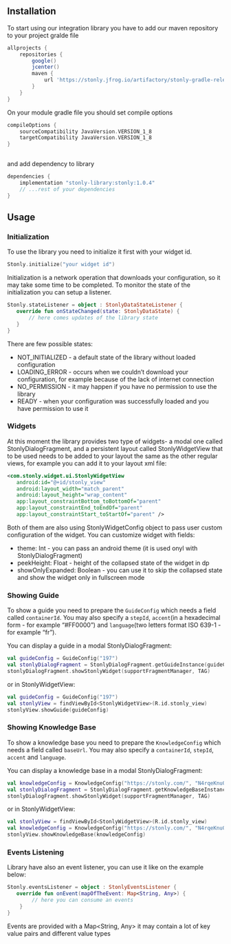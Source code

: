 ## Installation

To start using our integration library you have to add our maven repository to your project gralde file

```groovy
allprojects {
    repositories {
        google()
        jcenter()
        maven {
            url 'https://stonly.jfrog.io/artifactory/stonly-gradle-release'
        }
    }
}
```

On your module gradle file you should set compile options

```groovy
compileOptions {
    sourceCompatibility JavaVersion.VERSION_1_8
    targetCompatibility JavaVersion.VERSION_1_8
}
      
```

and add dependency to library

```groovy
dependencies {
    implementation "stonly-library:stonly:1.0.4" 
    // ...rest of your dependencies
}
```

## Usage

### Initialization

To use the library you need to initialize it first with your widget id. 

```kotlin
Stonly.initialize("your widget id")
```

Initialization is a network operation that downloads your configuration, so it may take some time to be completed. To monitor the state of the initialization you can setup a listener.

```kotlin
Stonly.stateListener = object : StonlyDataStateListener {
   override fun onStateChanged(state: StonlyDataState) {
       // here comes updates of the library state
   }
}
```

There are few possible states:
* NOT_INITIALIZED - a default state of the library without loaded configuration
* LOADING_ERROR - occurs when we couldn’t download your configuration, for example because of the lack of internet connection
* NO_PERMISSION - it may happen if you have no permission to use the library
* READY - when your configuration was successfully loaded and you have permission to use it

### Widgets

At this moment the library provides two type of widgets- a modal one called StonlyDialogFragment, and a persistent layout called StonlyWidgetView that to be used needs to be added to your layout the same as the other regular views, for example you can add it to your layout xml file:

```xml
<com.stonly.widget.ui.StonlyWidgetView
   android:id="@+id/stonly_view"
   android:layout_width="match_parent"
   android:layout_height="wrap_content"
   app:layout_constraintBottom_toBottomOf="parent"
   app:layout_constraintEnd_toEndOf="parent"
   app:layout_constraintStart_toStartOf="parent" />
```

Both of them are also using StonlyWidgetConfig object to pass user custom configuration of the widget. You can customize widget with fields:
- theme: Int - you can pass an android theme (it is used onyl with StonlyDialogFragment)
- peekHeight: Float - height of the collapsed state of the widget in dp
- showOnlyExpanded: Boolean - you can use it to skip the collapsed state and show the widget only in fullscreen mode

### Showing Guide

To show a guide you need to prepare the `GuideConfig` which needs a field called `containerId`. You may also specify a `stepId`, `accent`(in a hexadecimal form - for example “#FF0000”) and `language`(two letters format ISO 639-1 - for example “fr”).

You can display a guide in a modal StonlyDialogFragment:

```kotlin
val guideConfig = GuideConfig("197")
val stonlyDialogFragment = StonlyDialogFragment.getGuideInstance(guideConfig)
stonlyDialogFragment.showStonlyWidget(supportFragmentManager, TAG)
```

or in StonlyWidgetView:

```kotlin
val guideConfig = GuideConfig("197")
val stonlyView = findViewById<StonlyWidgetView>(R.id.stonly_view)
stonlyView.showGuide(guideConfig)
```

### Showing Knowledge Base

To show a knowledge base you need to prepare the `KnowledgeConfig` which needs a field called `baseUrl`. You may also specify a `containerId`, `stepId`, `accent` and `language`.

You can display a knowledge base in a modal StonlyDialogFragment:

```kotlin
val knowledgeConfig = KnowledgeConfig("https://stonly.com/", "N4rqeKnu0u")
val stonlyDialogFragment = StonlyDialogFragment.getKnowledgeBaseInstance(knowledgeConfig)
stonlyDialogFragment.showStonlyWidget(supportFragmentManager, TAG)
```

or in StonlyWidgetView:

```kotlin
val stonlyView = findViewById<StonlyWidgetView>(R.id.stonly_view)
val knowledgeConfig = KnowledgeConfig("https://stonly.com/", "N4rqeKnu0u")
stonlyView.showKnowledgeBase(knowledgeConfig)
```

### Events Listening

Library have also an event listener, you can use it like on the example below:

```kotlin
Stonly.eventsListener = object : StonlyEventsListener {
   override fun onEvent(mapOfTheEvent: Map<String, Any>) {
        // here you can consume an events
    }
}
```

Events are provided with a Map<String, Any> it may contain a lot of key value pairs and different value types
